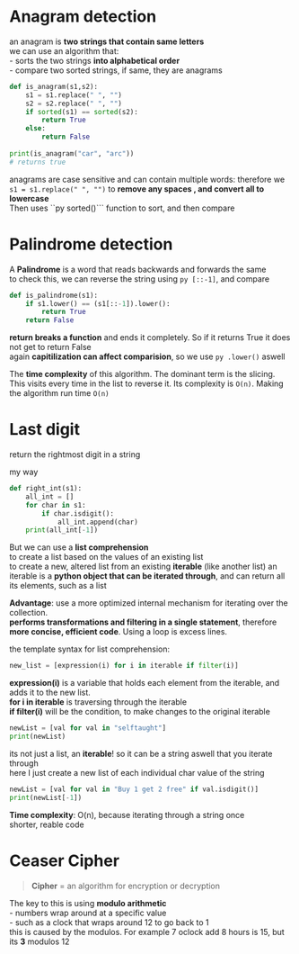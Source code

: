 # Anagram detection
an anagram is **two strings that contain same letters**<br>
we can use an algorithm that:<br>
            - sorts the two strings **into alphabetical order**<br>
            - compare two sorted strings, if same, they are anagrams
  
```py
def is_anagram(s1,s2):
    s1 = s1.replace(" ", "")
    s2 = s2.replace(" ", "")
    if sorted(s1) == sorted(s2):
        return True
    else:
        return False
    
print(is_anagram("car", "arc"))
# returns true
```
anagrams are case sensitive and can contain multiple words: therefore we ```s1 = s1.replace(" ", "")``` to **remove any spaces , and convert all to lowercase**<br>
Then uses ``py sorted()``` function to sort, and then compare

# Palindrome detection
A **Palindrome** is a word that reads backwards and forwards the same<br>
to check this, we can reverse the string using ```py [::-1]```, and compare<br>

```py
def is_palindrome(s1):
    if s1.lower() == (s1[::-1]).lower():
        return True
    return False
```
**return breaks a function** and ends it completely. So if it returns True it does not get to return False<br>
again **capitilization can affect comparision**, so we use ```py .lower()``` aswell

The **time complexity** of this algorithm. The dominant term is the slicing. This visits every time in the list to reverse it. Its complexity is ```O(n)```. Making the algorithm run time ``O(n)``

# Last digit 
return the rightmost digit in a string

my way
```py
def right_int(s1):
    all_int = []
    for char in s1:
        if char.isdigit():
            all_int.append(char)
    print(all_int[-1])
```

But we can use a **list comprehension**<br>
to create a list based on the values of an existing list<br>
to create a new, altered list from an existing **iterable** (like another list)
an iterable is a **python object that can be iterated through**, and can return all its elements, such as a list

**Advantage**: use a more optimized internal mechanism for iterating over the collection.<br>
**performs transformations and filtering in a single statement**, therefore **more concise, efficient code**. Using a loop is excess lines.

the template syntax for list comprehension:<br>
```py
new_list = [expression(i) for i in iterable if filter(i)]
```
**expression(i)** is a variable that holds each element from the iterable, and adds it to the new list.<br>
**for i in iterable** is traversing through the iterable<br>
**if filter(i)** will be the condition, to make changes to the original iterable

```py
newList = [val for val in "selftaught"]
print(newList)
```
its not just a list, an **iterable**! so it can be a string aswell that you iterate through<br>
here I just create a new list of each individual char value of the string

```py
newList = [val for val in "Buy 1 get 2 free" if val.isdigit()]
print(newList[-1])
```
**Time complexity**: O(n), because iterating through a string once<br>
shorter, reable code


# Ceaser Cipher
> **Cipher** = an algorithm for encryption or decryption<br>

The key to this is using **modulo arithmetic**<br>
            - numbers wrap around at a specific value<br>
            - such as a clock that wraps around 12 to go back to 1<br>
this is caused by the modulos. For example 7 oclock add 8 hours is 15, but its **3** modulos 12
